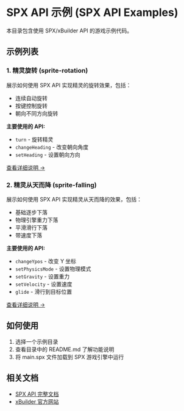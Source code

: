 # SPX API 示例 (SPX API Examples)

本目录包含使用 SPX/xBuilder API 的游戏示例代码。

## 示例列表

### 1. 精灵旋转 (sprite-rotation)
展示如何使用 SPX API 实现精灵的旋转效果，包括：
- 连续自动旋转
- 按键控制旋转
- 朝向不同方向旋转

**主要使用的 API:**
- `turn` - 旋转精灵
- `changeHeading` - 改变朝向角度
- `setHeading` - 设置朝向方向

[查看详细说明 →](./sprite-rotation/README.md)

### 2. 精灵从天而降 (sprite-falling)
展示如何使用 SPX API 实现精灵从天而降的效果，包括：
- 基础逐步下落
- 物理引擎重力下落
- 平滑滑行下落
- 带速度下落

**主要使用的 API:**
- `changeYpos` - 改变 Y 坐标
- `setPhysicsMode` - 设置物理模式
- `setGravity` - 设置重力
- `setVelocity` - 设置速度
- `glide` - 滑行到目标位置

[查看详细说明 →](./sprite-falling/README.md)

## 如何使用

1. 选择一个示例目录
2. 查看目录中的 README.md 了解功能说明
3. 将 main.spx 文件加载到 SPX 游戏引擎中运行

## 相关文档

- [SPX API 完整文档](https://github.com/goplus/spx)
- [xBuilder 官方网站](https://xbuilder.cn)
